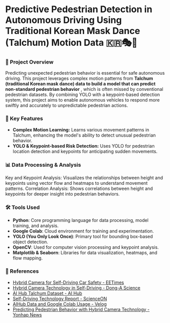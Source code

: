 # Predictive Pedestrian Detection in Autonomous Driving Using Traditional Korean Mask Dance (Talchum) Motion Data 🇰🇷🎭🕺


### 📌 Project Overview

Predicting unexpected pedestrian behavior is essential for safe autonomous driving. This project leverages complex motion patterns from **Talchum (traditional Korean mask dance) data to build a model that can predict non-standard pedestrian behavior**
, which is often missed by conventional pedestrian datasets. By combining YOLO with a keypoint-based detection system, this project aims to enable autonomous vehicles to respond more swiftly and accurately to unpredictable pedestrian actions.

### 🚀 Key Features

- **Complex Motion Learning:** Learns various movement patterns in Talchum, enhancing the model's ability to detect unusual pedestrian behavior.
- **YOLO & Keypoint-based Risk Detection:** Uses YOLO for pedestrian location detection and keypoints for anticipating sudden movements.

### 📊 Data Processing & Analysis
Key and Keypoint Analysis: Visualizes the relationships between height and keypoints using vector flow and heatmaps to understand movement patterns.
Correlation Analysis: Shows correlations between height and keypoints for deeper insight into pedestrian behaviors.

### 🛠️ Tools Used
- **Python**: Core programming language for data processing, model training, and analysis.
- **Google Colab**: Cloud environment for training and experimentation.
- **YOLO (You Only Look Once)**: Primary tool for bounding box-based object detection.
- **OpenCV**: Used for computer vision processing and keypoint analysis.
- **Matplotlib & Seaborn**: Libraries for data visualization, heatmaps, and flow mapping.


### 📄 References

- [Hybrid Camera for Self-Driving Car Safety - EETimes](https://www.eetimes.eu/hybrid-camera-targets-self-driving-car-safety/)
- [Hybrid Camera Technology in Self-Driving - Dong-A Science](https://m.dongascience.com/news.php?idx=65680)
- [AI Hub Talchum Dataset - AI Hub](https://www.aihub.or.kr/aihubdata/data/view.do?currMenu=115&topMenu=100&aihubDataSe=data&dataSetSn=71759)
- [Self-Driving Technology Report - ScienceON](https://scienceon.kisti.re.kr/srch/selectPORSrchReport.do?cn=TRKO202300005284)
- [AIHub Data and Google Colab Usage - Velog](https://velog.io/@guswns7451/%EB%A8%B8%EC%8B%A0%EB%9F%AC%EB%8B%9D-AIHub-%EB%8D%B0%EC%9D%B4%ED%84%B0-%EB%8B%A4%EC%9A%B4-Google-Colab-%EC%82%AC%EC%9A%A9)
- [Predicting Pedestrian Behavior with Hybrid Camera Technology - Yonhap News](https://www.yna.co.kr/view/MYH20211011013700641)
